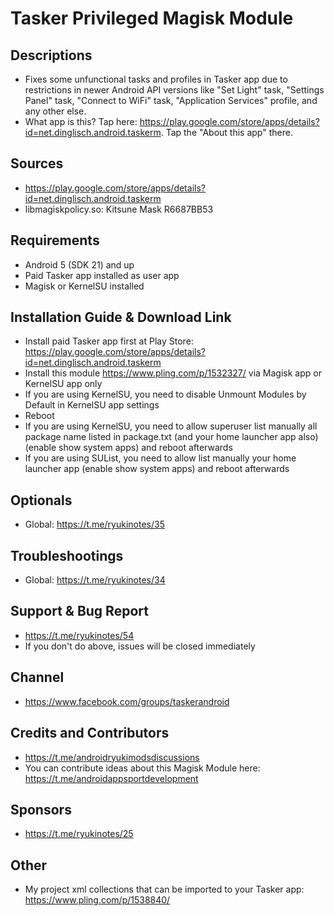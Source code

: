 # Tasker Privileged Magisk Module

## Descriptions
- Fixes some unfunctional tasks and profiles in Tasker app due to restrictions in newer Android API versions like "Set Light" task, "Settings Panel" task, "Connect to WiFi" task, "Application Services" profile, and any other else.
- What app is this? Tap here: https://play.google.com/store/apps/details?id=net.dinglisch.android.taskerm. Tap the "About this app" there.

## Sources
- https://play.google.com/store/apps/details?id=net.dinglisch.android.taskerm
- libmagiskpolicy.so: Kitsune Mask R6687BB53

## Requirements
- Android 5 (SDK 21) and up
- Paid Tasker app installed as user app
- Magisk or KernelSU installed

## Installation Guide & Download Link
- Install paid Tasker app first at Play Store: https://play.google.com/store/apps/details?id=net.dinglisch.android.taskerm
- Install this module https://www.pling.com/p/1532327/ via Magisk app or KernelSU app only
- If you are using KernelSU, you need to disable Unmount Modules by Default in KernelSU app settings
- Reboot
- If you are using KernelSU, you need to allow superuser list manually all package name listed in package.txt (and your home launcher app also) (enable show system apps) and reboot afterwards
- If you are using SUList, you need to allow list manually your home launcher app (enable show system apps) and reboot afterwards

## Optionals
- Global: https://t.me/ryukinotes/35

## Troubleshootings
- Global: https://t.me/ryukinotes/34

## Support & Bug Report
- https://t.me/ryukinotes/54
- If you don't do above, issues will be closed immediately

## Channel
- https://www.facebook.com/groups/taskerandroid

## Credits and Contributors
- https://t.me/androidryukimodsdiscussions
- You can contribute ideas about this Magisk Module here: https://t.me/androidappsportdevelopment

## Sponsors
- https://t.me/ryukinotes/25

## Other
- My project xml collections that can be imported to your Tasker app: https://www.pling.com/p/1538840/


